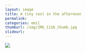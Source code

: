 ```yaml
---
layout: image
title: A tiny rest in the afternoon
permalink: 
categories: emil
thumburl: /img/IMG_1116_thumb.jpg
slideurl: 
---
```


![](/img/IMG_1116.jpg)


